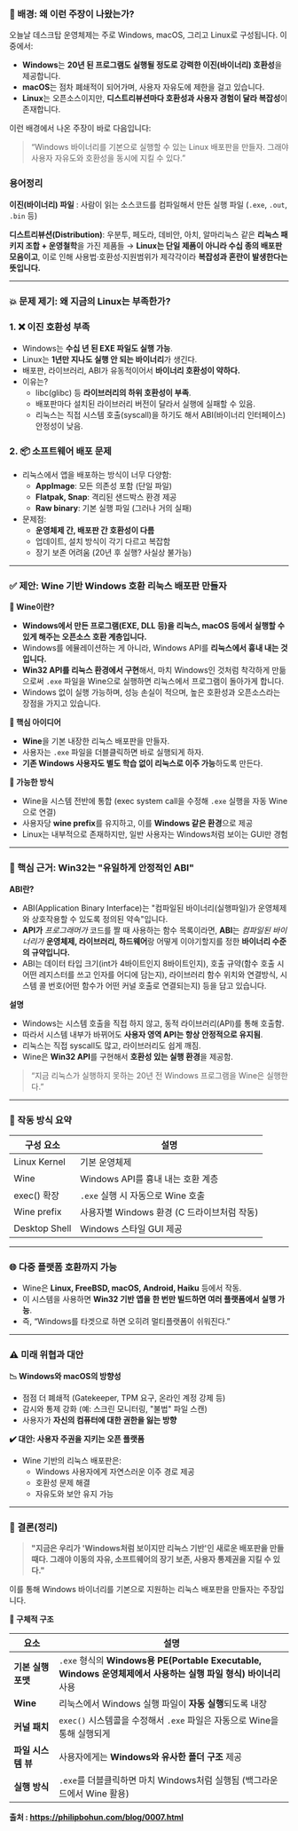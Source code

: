 ### 🧩 배경: 왜 이런 주장이 나왔는가?

오늘날 데스크탑 운영체제는 주로 Windows, macOS, 그리고 Linux로 구성됩니다. 이 중에서:

- **Windows**는 **20년 된 프로그램도 실행될 정도로 강력한 이진(바이너리) 호환성**을 제공합니다.
- **macOS**는 점차 폐쇄적이 되어가며, 사용자 자유도에 제한을 걸고 있습니다.
- **Linux**는 오픈소스이지만, **디스트리뷰션마다 호환성과 사용자 경험이 달라 복잡성**이 존재합니다.

이런 배경에서 나온 주장이 바로 다음입니다:

> “Windows 바이너리를 기본으로 실행할 수 있는 Linux 배포판을 만들자. 그래야 사용자 자유도와 호환성을 동시에 지킬 수 있다.”
>

### **용어정리**

**이진(바이너리) 파일** : 사람이 읽는 소스코드를 컴파일해서 만든 실행 파일 (`.exe`, `.out`, `.bin` 등)

**디스트리뷰션(Distribution)**: 우분투, 페도라, 데비안, 아치, 알마리눅스 같은 **리눅스 패키지 조합 + 운영철학**을 가진 제품들 → **Linux는 단일 제품이 아니라 수십 종의 배포판 모음이고**, 이로 인해 사용법·호환성·지원범위가 제각각이라 **복잡성과 혼란이 발생한다는 뜻입니다.**

---

### 💥 문제 제기: 왜 지금의 Linux는 부족한가?

### 1. ❌ 이진 호환성 부족

- Windows는 **수십 년 된 EXE 파일도 실행 가능**.
- Linux는 **1년만 지나도 실행 안 되는 바이너리**가 생긴다.
- 배포판, 라이브러리, ABI가 유동적이어서 **바이너리 호환성이 약하다.**
- 이유는?
    - libc(glibc) 등 **라이브러리의 하위 호환성이 부족**.
    - 배포판마다 설치된 라이브러리 버전이 달라서 실행에 실패할 수 있음.
    - 리눅스는 직접 시스템 호출(syscall)을 하기도 해서 ABI(바이너리 인터페이스) 안정성이 낮음.

### 2. 📦 소프트웨어 배포 문제

- 리눅스에서 앱을 배포하는 방식이 너무 다양함:
    - **AppImage**: 모든 의존성 포함 (단일 파일)
    - **Flatpak, Snap**: 격리된 샌드박스 환경 제공
    - **Raw binary**: 기본 실행 파일 (그러나 거의 실패)
- 문제점:
    - **운영체제 간, 배포판 간 호환성이 다름**
    - 업데이트, 설치 방식이 각기 다르고 복잡함
    - 장기 보존 어려움 (20년 후 실행? 사실상 불가능)

---

### ✅ 제안: Wine 기반 Windows 호환 리눅스 배포판 만들자

**📌 Wine이란?**

- **Windows에서 만든 프로그램(EXE, DLL 등)을 리눅스, macOS 등에서 실행할 수 있게 해주는 오픈소스 호환 계층입니다.**
- Windows를 에뮬레이션하는 게 아니라, Windows API를 **리눅스에서 흉내 내는 것입니다.**
- **Win32 API를 리눅스 환경에서 구현**해서, 마치 Windows인 것처럼 착각하게 만듦으로써 `.exe` 파일을 Wine으로 실행하면 리눅스에서 프로그램이 돌아가게 합니다.
- Windows 없이 실행 가능하며, 성능 손실이 적으며, 높은 호환성과 오픈소스라는 장점을 가지고 있습니다.

**📌 핵심 아이디어**

- **Wine**을 기본 내장한 리눅스 배포판을 만들자.
- 사용자는 `.exe` 파일을 더블클릭하면 바로 실행되게 하자.
- **기존 Windows 사용자도 별도 학습 없이 리눅스로 이주 가능**하도록 만든다.

**📌 가능한 방식**

- Wine을 시스템 전반에 통합 (exec system call을 수정해 `.exe` 실행을 자동 Wine으로 연결)
- 사용자당 **wine prefix**를 유지하고, 이를 **Windows 같은 환경**으로 제공
- Linux는 내부적으로 존재하지만, 일반 사용자는 Windows처럼 보이는 GUI만 경험

---

### 🧠 핵심 근거: Win32는 "유일하게 안정적인 ABI"

**ABI란?**

- ABI(Application Binary Interface)는 "컴파일된 바이너리(실행파일)가 운영체제와 상호작용할 수 있도록 정의된 약속"입니다.
- **API가** *프로그래머가* 코드를 짤 때 사용하는 함수 목록이라면, **ABI**는 *컴파일된 바이너리가* **운영체제, 라이브러리, 하드웨어**랑 어떻게 이야기할지를 정한 **바이너리 수준의 규약입니다.**
- ABI는 데이터 타입 크기(int가 4바이트인지 8바이트인지), 호출 규약(함수 호출 시 어떤 레지스터를 쓰고 인자를 어디에 담는지), 라이브러리 함수 위치와 연결방식, 시스템 콜 번호(어떤 함수가 어떤 커널 호출로 연결되는지) 등을 담고 있습니다.

**설명**

- Windows는 시스템 호출을 직접 하지 않고, 동적 라이브러리(API)를 통해 호출함.
- 따라서 시스템 내부가 바뀌어도 **사용자 영역 API는 항상 안정적으로 유지됨**.
- 리눅스는 직접 syscall도 많고, 라이브러리도 쉽게 깨짐.
- Wine은 **Win32 API**를 구현해서 **호환성 있는 실행 환경**을 제공함.

> “지금 리눅스가 실행하지 못하는 20년 전 Windows 프로그램을 Wine은 실행한다.”
>

---

### 🔧 작동 방식 요약

| 구성 요소 | 설명 |
| --- | --- |
| Linux Kernel | 기본 운영체제 |
| Wine | Windows API를 흉내 내는 호환 계층 |
| exec() 확장 | `.exe` 실행 시 자동으로 Wine 호출 |
| Wine prefix | 사용자별 Windows 환경 (C 드라이브처럼 작동) |
| Desktop Shell | Windows 스타일 GUI 제공 |

---

### 🌐 다중 플랫폼 호환까지 가능

- Wine은 **Linux, FreeBSD, macOS, Android, Haiku** 등에서 작동.
- 이 시스템을 사용하면 **Win32 기반 앱을 한 번만 빌드하면 여러 플랫폼에서 실행 가능**.
- 즉, “Windows를 타겟으로 하면 오히려 멀티플랫폼이 쉬워진다.”

---

### ⚠️ 미래 위협과 대안

**📉 Windows와 macOS의 방향성**

- 점점 더 폐쇄적 (Gatekeeper, TPM 요구, 온라인 계정 강제 등)
- 감시와 통제 강화 (예: 스크린 모니터링, "불법" 파일 스캔)
- 사용자가 **자신의 컴퓨터에 대한 권한을 잃는 방향**

**✔️ 대안: 사용자 주권을 지키는 오픈 플랫폼**

- Wine 기반의 리눅스 배포판은:
    - Windows 사용자에게 자연스러운 이주 경로 제공
    - 호환성 문제 해결
    - 자유도와 보안 유지 가능

---

### 🧾 결론(정리)

> **"지금은 우리가 'Windows처럼 보이지만 리눅스 기반'인 새로운 배포판을 만들 때다. 그래야 이동의 자유, 소프트웨어의 장기 보존, 사용자 통제권을 지킬 수 있다."**
>

이를 통해 Windows 바이너리를 기본으로 지원하는 리눅스 배포판을 만들자는 주장입니다.

**📌 구체적 구조**

| 요소 | 설명 |
| --- | --- |
| **기본 실행 포맷** | `.exe` 형식의 **Windows용 PE(Portable Executable, Windows 운영체제에서 사용하는 실행 파일 형식) 바이너리** 사용 |
| **Wine** | 리눅스에서 Windows 실행 파일이 **자동 실행**되도록 내장 |
| **커널 패치** | `exec()` 시스템콜을 수정해서 `.exe` 파일은 자동으로 Wine을 통해 실행되게 |
| **파일 시스템 뷰** | 사용자에게는 **Windows와 유사한 폴더 구조** 제공 |
| **실행 방식** | `.exe`를 더블클릭하면 마치 Windows처럼 실행됨 (백그라운드에서 Wine 활용) |

**출처 : https://philipbohun.com/blog/0007.html**